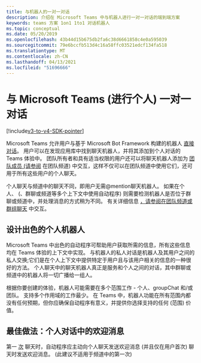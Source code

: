 ```yaml
---
title: 与机器人的一对一对话
description: 介绍在 Microsoft Teams 中与机器人进行一对一对话的端到端方案
keywords: teams 方案 1on1 1to1 对话机器人
ms.topic: conceptual
ms.date: 05/20/2019
ms.openlocfilehash: 43b44d15b675db2fa6c38d6661858c4e0a595039
ms.sourcegitcommit: 79e6bccfb513d4c16a58ffc03521edcf134fa518
ms.translationtype: MT
ms.contentlocale: zh-CN
ms.lasthandoff: 04/13/2021
ms.locfileid: "51696666"
---
```

# <a name="have-a-personal-one-on-one-conversation-with-a-microsoft-teams-bot"></a>与 Microsoft Teams (进行个人) 一对一对话

[!include[v3-to-v4-SDK-pointer](~/includes/v3-to-v4-pointer-bots.md)]

Microsoft Teams 允许用户与基于 Microsoft Bot Framework 构建的机器人 [直接对话](/azure/bot-service/?view=azure-bot-service-3.0&preserve-view=true)。 用户可以在发现应用库中找到聊天机器人，并将其添加到个人对话的 Teams 体验中。 团队所有者和具有适当权限的用户还可以将聊天机器人添加为 [团队成员 (请参阅](~/resources/bot-v3/bot-conversations/bots-conv-channel.md) 在团队频道) 中交互，这样不仅可以在团队频道中使用它们，还可用于所有这些用户的个人聊天。

个人聊天与频道中的聊天不同，即用户无需@mention聊天机器人。 如果在个人、 (、群聊或频道等多个上下文中使用自动程序) 则需要检测机器人是否位于群聊或频道中，并处理消息的方式稍为不同。 有关详细信息 [，请参阅在团队频道或群组聊天](~/resources/bot-v3/bot-conversations/bots-conv-proactive.md) 中交互。

## <a name="designing-a-great-personal-bot"></a>设计出色的个人机器人

Microsoft Teams 中出色的自动程序可帮助用户获取所需的信息，所有这些信息均在 Teams 体验的上下文中实现。 与机器人的私人对话是机器人及其用户之间的私人交换;它们是在个人上下文中提供特定于用户且与该用户相关的信息的一种很好的方法。 个人聊天中的聊天机器人真正是服务和个人之间的对话，其中群聊或频道中的机器人将一切广播给一组人。

根据你要创建的体验，机器人可能需要在多个范围工作 - 个人、groupChat 和/或团队。 支持多个作用域的工作最少。 在 Teams 中，机器人功能在所有范围内都没有任何预期，但你应确保自动程序有意义，并提供你选择支持的任何 (范围) 价值。

## <a name="best-practice-welcome-messages-in-personal-conversations"></a>最佳做法：个人对话中的欢迎消息

第一 [次](~/resources/bot-v3/bot-conversations/bots-conv-proactive.md) 聊天时，自动程序应主动向个人聊天发送欢迎消息 (并且仅在用户首次) 聊天时发送欢迎消息。  (此建议不适用于频道中的第一次) 
